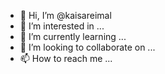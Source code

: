 - 👋 Hi, I’m @kaisareimal
- 👀 I’m interested in ...
- 🌱 I’m currently learning ...
- 💞️ I’m looking to collaborate on ...
- 📫 How to reach me ...

<!---
kaisareimal/kaisareimal is a ✨ special ✨ repository because its `README.md` (this file) appears on your GitHub profile.
You can click the Preview link to take a look at your changes.
--->
